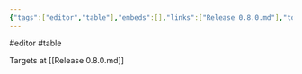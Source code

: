```yaml
---
{"tags":["editor","table"],"embeds":[],"links":["Release 0.8.0.md"],"todos":{"done":[],"pending":[]},"uuid":"90dda642-fec5-4deb-982f-530c91d16a91"}
---
```

#editor #table

Targets at [[Release 0.8.0.md]]